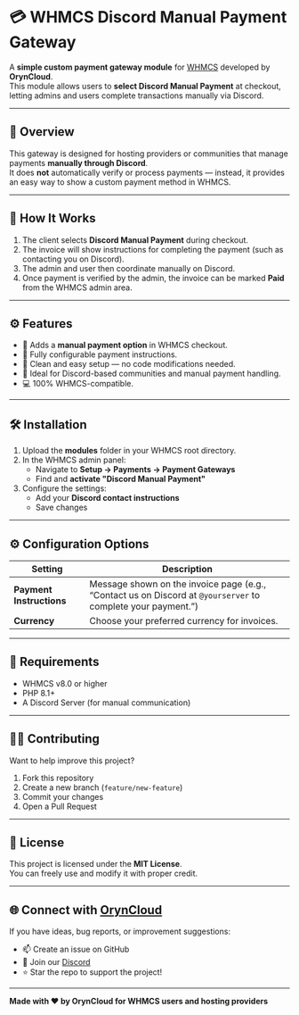 # 💳 WHMCS Discord Manual Payment Gateway

A **simple custom payment gateway module** for [WHMCS](https://www.whmcs.com/) developed by **OrynCloud**.  
This module allows users to **select Discord Manual Payment** at checkout, letting admins and users complete transactions manually via Discord.

---

## 🧾 Overview

This gateway is designed for hosting providers or communities that manage payments **manually through Discord**.  
It does **not** automatically verify or process payments — instead, it provides an easy way to show a custom payment method in WHMCS.

---

## 🧠 How It Works

1. The client selects **Discord Manual Payment** during checkout.  
2. The invoice will show instructions for completing the payment (such as contacting you on Discord).  
3. The admin and user then coordinate manually on Discord.  
4. Once payment is verified by the admin, the invoice can be marked **Paid** from the WHMCS admin area.

---

## ⚙️ Features

- 💬 Adds a **manual payment option** in WHMCS checkout.  
- 🔧 Fully configurable payment instructions.  
- 🧾 Clean and easy setup — no code modifications needed.  
- 🤝 Ideal for Discord-based communities and manual payment handling.  
- 💻 100% WHMCS-compatible.

---

## 🛠️ Installation

1. Upload the **modules** folder in your WHMCS root directory.
2. In the WHMCS admin panel:
   - Navigate to **Setup → Payments → Payment Gateways**
   - Find and **activate "Discord Manual Payment"**
3. Configure the settings:
   - Add your **Discord contact instructions**
   - Save changes

---

## ⚙️ Configuration Options

| Setting | Description |
|----------|-------------|
| **Payment Instructions** | Message shown on the invoice page (e.g., “Contact us on Discord at `@yourserver` to complete your payment.”) |
| **Currency** | Choose your preferred currency for invoices. |

---

## 🧩 Requirements

- WHMCS v8.0 or higher  
- PHP 8.1+  
- A Discord Server (for manual communication)  

---

## 🧑‍💻 Contributing

Want to help improve this project?  
1. Fork this repository  
2. Create a new branch (`feature/new-feature`)  
3. Commit your changes  
4. Open a Pull Request  

---

## 📜 License

This project is licensed under the **MIT License**.  
You can freely use and modify it with proper credit.

---

## 🌐 Connect with [OrynCloud](https://www.oeyncloud.com)

If you have ideas, bug reports, or improvement suggestions:
- 📫 Create an issue on GitHub
- 💬 Join our [Discord](https://discord.gg/57Nc2EQrCh)
- ⭐ Star the repo to support the project!

---

**Made with ❤️ by OrynCloud for WHMCS users and hosting providers**
